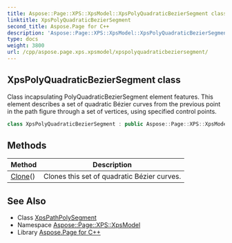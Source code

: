 ```yaml
---
title: Aspose::Page::XPS::XpsModel::XpsPolyQuadraticBezierSegment class
linktitle: XpsPolyQuadraticBezierSegment
second_title: Aspose.Page for C++
description: 'Aspose::Page::XPS::XpsModel::XpsPolyQuadraticBezierSegment class. Class incapsulating PolyQuadraticBezierSegment element features. This element describes a set of quadratic Bézier curves from the previous point in the path figure through a set of vertices, using specified control points in C++.'
type: docs
weight: 3800
url: /cpp/aspose.page.xps.xpsmodel/xpspolyquadraticbeziersegment/
---
```

## XpsPolyQuadraticBezierSegment class


Class incapsulating PolyQuadraticBezierSegment element features. This element describes a set of quadratic Bézier curves from the previous point in the path figure through a set of vertices, using specified control points.

```cpp
class XpsPolyQuadraticBezierSegment : public Aspose::Page::XPS::XpsModel::XpsPathPolySegment
```

## Methods

| Method | Description |
| --- | --- |
| [Clone](./clone/)() | Clones this set of quadratic Bézier curves. |
## See Also

* Class [XpsPathPolySegment](../xpspathpolysegment/)
* Namespace [Aspose::Page::XPS::XpsModel](../)
* Library [Aspose.Page for C++](../../)
